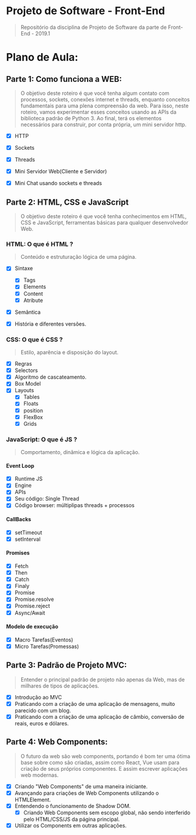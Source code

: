 # Projeto de Software - Front-End

> Repositório da disciplina de Projeto de Software da parte de Front-End - 2019.1


# Plano de Aula:

## Parte 1: Como funciona a WEB:
> O objetivo deste roteiro é que você tenha algum contato com processos, sockets, conexões internet e threads, enquanto conceitos fundamentais para uma plena compreensão da web. Para isso, neste roteiro, vamos experimentar esses conceitos usando as APIs da biblioteca padrão de Python 3. Ao final, terá os elementos necessários para construir, por conta própria, um mini servidor http.


- [X] HTTP

- [X] Sockets

- [X] Threads

- [X] Mini Servidor Web(Cliente e Servidor)

- [X] Mini Chat usando sockets e threads

## Parte 2: HTML, CSS e JavaScript
> O objetivo deste roteiro é que você tenha conhecimentos em HTML, CSS e JavaScript, ferramentas básicas para qualquer desenvolvedor Web.

### HTML: O que é HTML ?
> Conteúdo e estruturação lógica de uma página.

- [X] Sintaxe
  - [X] Tags
  - [X] Elements
  - [X] Content
  - [X] Atribute

- [X] Semântica

- [X] História e diferentes versões.

### CSS: O que é CSS ?
> Estilo, aparência e disposição do layout.

- [X] Regras
- [X] Selectors
- [X] Algoritmo de cascateamento.
- [X] Box Model
- [X] Layouts
  - [X] Tables
  - [X] Floats
  - [X] position
  - [X] FlexBox
  - [X] Grids

### JavaScript: O que é JS ?
> Comportamento, dinâmica e lógica da aplicação.

#### Event Loop
- [X] Runtime JS
- [X] Engine
- [X] APIs
- [X]  Seu código: Single Thread
- [X] Código browser: múltiplipas threads + processos

#### CallBacks

- [X] setTimeout
- [X] setInterval

#### Promises

- [X] Fetch
- [X] Then
- [X] Catch
- [X] Finaly
- [X] Promise
- [X] Promise.resolve
- [X] Promise.reject
- [X] Async/Await

#### Modelo de execução

- [X] Macro Tarefas(Eventos)
- [X] Micro Tarefas(Promessas)

## Parte 3: Padrão de Projeto MVC:
> Entender o principal padrão de projeto não apenas da Web, mas de milhares de tipos de aplicações.

- [X] Introdução ao MVC
- [X] Praticando com a criação de uma aplicação de mensagens, muito parecido com um blog.
- [X] Praticando com a criação de uma aplicação de câmbio, conversão de reais, euros e dólares.

## Parte 4: Web Components:
> O futuro da web são web components, portando é bom ter uma ótima base sobre como são criadas, assim como React, Vue usam para criação de seus próprios componentes. E assim escrever aplicações web modernas.

- [X] Criando "Web Components" de uma maneira iniciante.
- [X] Avançando para criações de Web Components utilizando o HTMLElement.
- [X] Entendendo o funcionamento de Shadow DOM.
  - [X] Criando Web Components sem escopo global, não sendo interferido pelo HTML/CSS/JS da página principal.
- [X] Utilizar os Components em outras aplicações.
